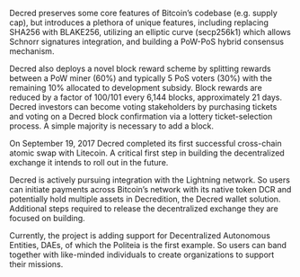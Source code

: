 Decred preserves some core features of Bitcoin’s codebase (e.g. supply cap), but introduces a plethora of unique features, including replacing SHA256 with BLAKE256, utilizing an elliptic curve (secp256k1) which allows Schnorr signatures integration, and building a PoW-PoS hybrid consensus mechanism. 

Decred also deploys a novel block reward scheme by splitting rewards between a PoW miner (60%) and typically 5 PoS voters (30%) with the remaining 10% allocated to development subsidy. Block rewards are reduced by a factor of 100/101 every 6,144 blocks, approximately 21 days. Decred investors can become voting stakeholders by purchasing tickets and voting on a Decred block confirmation via a lottery ticket-selection process. A simple majority is necessary to add a block.

On September 19, 2017 Decred completed its first successful cross-chain atomic swap with Litecoin. A critical first step in building the decentralized exchange it intends to roll out in the future.

Decred is actively pursuing integration with the Lightning network. So users can initiate payments across Bitcoin’s network with its native token DCR and potentially hold multiple assets in Decredition, the Decred wallet solution. Additional steps required to release the decentralized exchange they are focused on building.

Currently, the project is adding support for Decentralized Autonomous Entities, DAEs, of which the Politeia is the first example. So users can band together with like-minded individuals to create organizations to support their missions.
